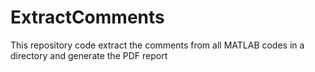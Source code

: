 # ExtractComments
This repository code extract the comments from all MATLAB codes in a directory and generate the PDF report
